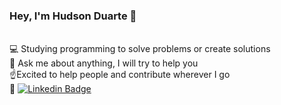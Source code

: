 ### Hey, I'm Hudson Duarte 👋

</br> :computer: Studying programming to solve problems or create solutions
</br> 📒 Ask me about anything, I will try to help you
</br> :point_up:Excited to help people and contribute wherever I go
</br> :email: [![Linkedin Badge](https://img.shields.io/badge/-HudsonDuarte-blue?style=flat-square&logo=Linkedin&logoColor=white&link=https://https://www.linkedin.com/in/hudson-duarte-345107186/)](https://www.linkedin.com/in/hudson-duarte-345107186/)
